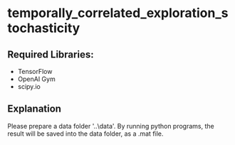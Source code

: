 # temporally_correlated_exploration_stochasticity

## Required Libraries:
- TensorFlow
- OpenAI Gym
- scipy.io

## Explanation
Please prepare a data folder '..\data\'.
By running python programs, the result will be saved into the data folder, as a .mat file.
